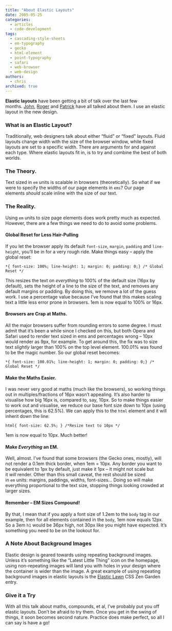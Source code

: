 ```yaml
---
title: "About Elastic Layouts"
date: 2005-05-25
categories:
  - articles
  - code-development
tags:
  - cascading-style-sheets
  - em-typography
  - gecko
  - html-element
  - point-typography
  - safari
  - web-browser
  - web-design
authors:
  - chris
archived: true
---
```


**Elastic layouts** have been getting a bit of talk over the last few months. [John](http://web.archive.org/web/20060223182850/http://joshuaink.com/blog/282/elastic-fantastic), [Roger](http://www.456bereastreet.com/archive/200504/fixed_or_fluid_width_elastic/) and [Patrick](http://www.alistapart.com/articles/elastic/) have all talked about them. I use an elastic layout in the new design.

### What is an Elastic Layout?

Traditionally, web designers talk about either “fluid” or “fixed” layouts. Fluid layouts change width with the size of the browser window, while fixed layouts are set to a specific width. There are arguments for and against each type. Where elastic layouts fit in, is to try and combine the best of both worlds.

### The Theory.

Text sized in `em` units is scalable in browsers (theoretically). So what if we were to specify the widths of our page elements in `ems`? Our page elements *should* scale inline with the size of our text.

### The Reality.

Using `em` units to size page elements does work pretty much as expected. However, there are a few things we need to do to avoid some problems.

#### Global Reset for Less Hair-Pulling

If you let the browser apply its default `font-size`, `margin`, `padding` and `line-height`, you’ll be in for a very rough ride. Make things easy – apply the global reset:

`*{ font-size: 100%; line-height: 1; margin: 0; padding: 0;} /* Global Reset */`

This resizes the text on *everything* to 100% of the default size (16px by default), sets the height of a line to the size of the text, and removes any default margins or padding. By doing this, we remove a lot of the guess work. I use a percentage value because I’ve found that this makes scaling text a little less error prone in browsers. 1em is now equal to 100% or 16px.

#### Browsers are Crap at Maths.

All the major browsers suffer from rounding errors to some degree. I must admit that it’s been a while since I checked on this, but both Opera and Safari used to render text sized in ems and percentages wrong – 10px would render as 9px, for example. To get around this, the fix was to size text *slightly* larger than 100% on the top level element. 100.01% was found to be the magic number. So our global reset becomes:

`*{ font-size: 100.01%; line-height: 1; margin: 0; padding: 0;} /* Global Reset */`

#### Make the Maths Easier.

I was never very good at maths (much like the browsers), so working things out in multiples/fractions of 16px wasn’t appealing. It’s also harder to visualise how big 16px is, compared to, say, 10px. So to make things easier to work out and visualise, we reduce our base font size down to 10px (using percentages, this is 62.5%). We can apply this to the `html` element and it will inherit down the line:

`html{ font-size: 62.5%; } /*Resize text to 10px */`

1em is now equal to 10px. Much better!

#### Make *Everything* an EM.

Well, almost. I’ve found that some browsers (the Gecko ones, mostly), will not render a 0.1em thick border, when 1em = 10px. Any border you want to be equivalent to 1px by default, just make it 1px – it might not scale but it *will* render. Other than this small caveat, the rest should be sized in `em` units: margins, paddings, widths, font-sizes… Doing so will make everything proportional to the text size, stopping things looking crowded at larger sizes.

#### Remember – EM Sizes Compound!

By that, I mean that if you apply a font size of 1.2em to the `body` tag in our example, then for all elements contained in the `body`, 1em now equals 12px. So a 3em `h1` would be 36px high, not 30px like you might have expected. It’s something you need to be on the lookout for.

### A Note About Background Images

Elastic design is geared towards using repeating background images. Unless it’s something like the “Latest Little Thing” icon on the homepage, using non-repeating images will land you with holes in your design where the container is wider than the image. A great example of using repeating background images in elastic layouts is the [Elastic Lawn](http://www.csszengarden.com/?cssfile=/063/063.css&page=0) CSS Zen Garden entry.

### Give it a Try

With all this talk about maths, compounds, et al, I’ve probably put you off elastic layouts. Don’t be afraid to try them. Once you get in the swing of things, it soon becomes second nature. Practice does make perfect, so all I can say is have a go!
